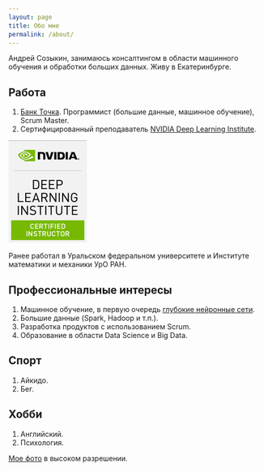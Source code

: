```yaml
---
layout: page
title: Обо мне
permalink: /about/
---
```


Андрей Созыкин, занимаюсь консалтингом в области машинного обучения и обработки больших данных. Живу в Екатеринбурге.

## Работа

1. [Банк Точка](https://tochka.com). Программист (большие данные, машинное обучение), Scrum Master. 
2. Сертифицированный преподаватель [NVIDIA Deep Learning Institute](http://www.nvidia.ru/dli).

![NVIDIA Deep Learning Institute Certified Instructor](/assets/images/dlici.png)

Ранее работал в Уральском федеральном университете и Институте математики и механики УрО РАН.

## Профессиональные интересы

1. Машинное обучение, в первую очередь [глубокие нейронные сети](/courses/nnpython).
2. Большие данные (Spark, Hadoop и т.п.).
3. Разработка продуктов с использованием Scrum.
4. Образование в области Data Science и Big Data.

## Спорт

1. Айкидо.
2. Бег.

## Хобби

1. Английский.
2. Психология.

[Мое фото](/assets/sozykin.jpg) в высоком разрешении.
